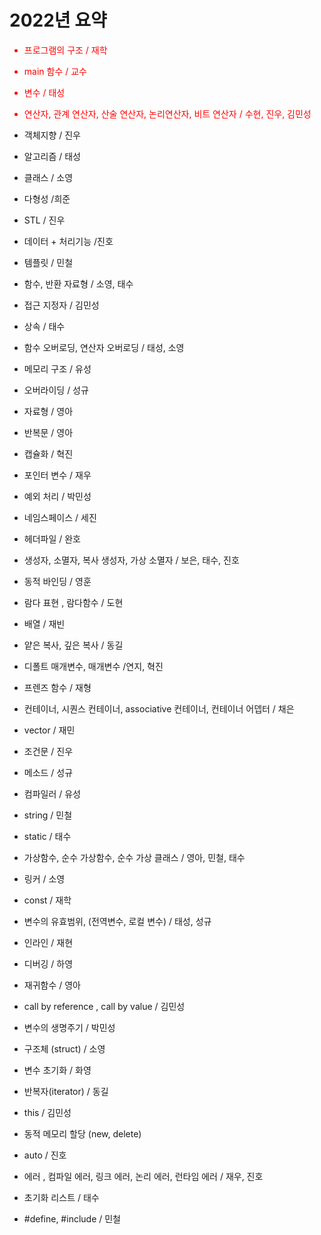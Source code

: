 # 2022년 요약

<span style="color: red">
  
- 프로그램의 구조 / 재학
  
- main 함수 / 교수
  
- 변수 / 태성
  
- 연산자, 관계 연산자, 산술 연산자, 논리연산자, 비트 연산자 / 수현, 진우, 김민성  

</span>
  
- 객체지향 / 진우
- 알고리즘 / 태성 
- 클래스 / 소영

- 다형성 /희준
- STL / 진우
- 데이터 + 처리기능 /진호
- 템플릿 / 민철
- 함수, 반환 자료형  / 소영, 태수
- 접근 지정자 / 김민성
- 상속 / 태수
- 함수 오버로딩, 연산자 오버로딩 / 태성, 소영
- 메모리 구조 / 유성
- 오버라이딩 / 성규
- 자료형 / 영아
- 반복문 / 영아
- 캡슐화 / 혁진
- 포인터 변수 / 재우
- 예외 처리 / 박민성
- 네임스페이스 / 세진
- 헤더파일 / 완호
- 생성자, 소멸자, 복사 생성자, 가상 소멸자 / 보은, 태수, 진호
- 동적 바인딩 / 영훈
- 람다 표현 , 람다함수 / 도현 
- 배열 / 재빈
- 얕은 복사, 깊은 복사 / 동길
- 디폴트 매개변수, 매개변수 /연지, 혁진 
- 프렌즈 함수 / 재형 
- 컨테이너, 시퀀스 컨테이너, associative 컨테이너, 컨테이너 어뎁터  / 채은
- vector / 재민
- 조건문 / 진우
- 메소드 / 성규
- 컴파일러 / 유성
- string / 민철
- static /  태수
- 가상함수, 순수 가상함수, 순수 가상 클래스 / 영아, 민철, 태수
- 링커 / 소영
- const / 재학
- 변수의 유효범위, (전역변수, 로컬 변수) / 태성, 성규
- 인라인 / 재현
- 디버깅 / 하영
- 재귀함수 / 영아
- call by reference , call by value / 김민성
- 변수의 생명주기 / 박민성
- 구조체 (struct) / 소영
- 변수 초기화 / 화영
- 반복자(iterator) / 동길
- this / 김민성
- 동적 메모리 할당 (new, delete) 
- auto / 진호
- 에러 , 컴파일 에러, 링크 에러, 논리 에러, 런타임 에러 / 재우, 진호
- 초기화 리스트 / 태수
- #define, #include / 민철
 
